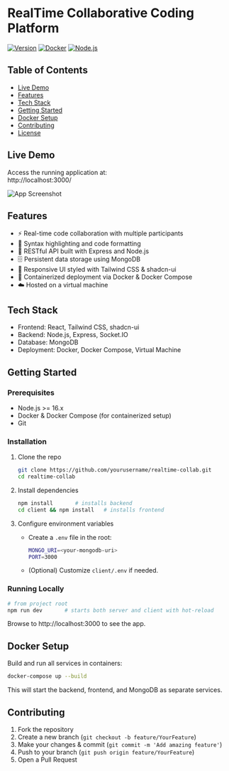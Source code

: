 # RealTime Collaborative Coding Platform
[![Version](https://img.shields.io/badge/version-1.0.0-blue.svg)](https://github.com/yourusername/realtime-collab/releases)
[![Docker](https://img.shields.io/badge/docker-enabled-blue.svg)](https://www.docker.com/)
[![Node.js](https://img.shields.io/badge/node-%3E%3D16-brightgreen.svg)](https://nodejs.org/)

## Table of Contents
- [Live Demo](#live-demo)
- [Features](#features)
- [Tech Stack](#tech-stack)
- [Getting Started](#getting-started)
- [Docker Setup](#docker-setup)
- [Contributing](#contributing)
- [License](#license)

## Live Demo

Access the running application at:  
http://localhost:3000/

![App Screenshot](./screenshots/demo.png)

## Features

- ⚡ Real-time code collaboration with multiple participants  
- 🎨 Syntax highlighting and code formatting  
- 🔗 RESTful API built with Express and Node.js  
- 🗄️ Persistent data storage using MongoDB  
- 📱 Responsive UI styled with Tailwind CSS & shadcn-ui  
- 🐳 Containerized deployment via Docker & Docker Compose  
- ☁️ Hosted on a virtual machine  

## Tech Stack

- Frontend: React, Tailwind CSS, shadcn-ui  
- Backend: Node.js, Express, Socket.IO  
- Database: MongoDB  
- Deployment: Docker, Docker Compose, Virtual Machine  

## Getting Started

### Prerequisites

- Node.js >= 16.x  
- Docker & Docker Compose (for containerized setup)  
- Git

### Installation

1. Clone the repo  
   ```bash
   git clone https://github.com/yourusername/realtime-collab.git
   cd realtime-collab
   ```

2. Install dependencies  
   ```bash
   npm install       # installs backend
   cd client && npm install   # installs frontend
   ```

3. Configure environment variables  
   - Create a `.env` file in the root:  
     ```bash
     MONGO_URI=<your-mongodb-uri>
     PORT=3000
     ```
   - (Optional) Customize `client/.env` if needed.

### Running Locally

```bash
# from project root
npm run dev       # starts both server and client with hot-reload
```

Browse to http://localhost:3000 to see the app.

## Docker Setup

Build and run all services in containers:

```bash
docker-compose up --build
```

This will start the backend, frontend, and MongoDB as separate services.

## Contributing

1. Fork the repository  
2. Create a new branch (`git checkout -b feature/YourFeature`)  
3. Make your changes & commit (`git commit -m 'Add amazing feature'`)  
4. Push to your branch (`git push origin feature/YourFeature`)  
5. Open a Pull Request

